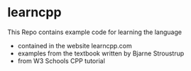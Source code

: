 # learncpp
This Repo contains example code for learning the language 
 - contained in the website learncpp.com
 - examples from the textbook written by Bjarne Stroustrup
 - from W3 Schools CPP tutorial
